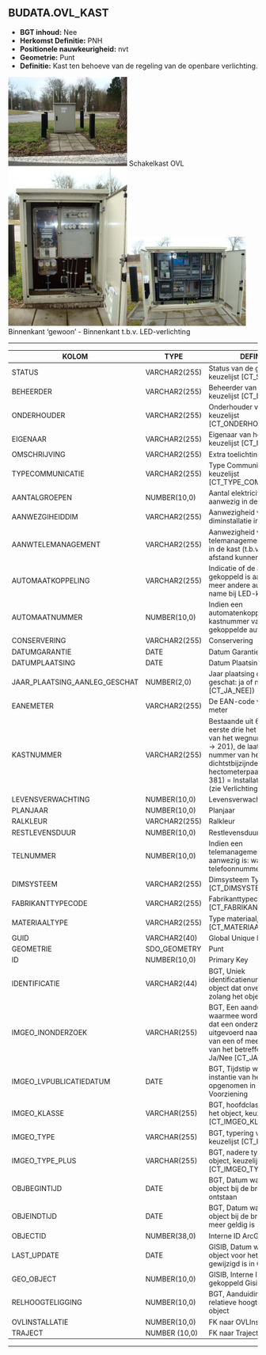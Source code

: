 ﻿## BUDATA.OVL_KAST


* __BGT inhoud:__ Nee
* __Herkomst Definitie:__ PNH
* __Positionele nauwkeurigheid:__ nvt
* __Geometrie:__ Punt
* __Definitie:__ Kast ten behoeve van de regeling van de openbare verlichting.


![Schakelkast OVL](ovlkast_1.png)
Schakelkast OVL
![Binnenkant ‘gewoon’](ovlkast_2.png)![Binnenkant t.b.v. LED-verlichting](ovlkast_3.png)
Binnenkant ‘gewoon’ - Binnenkant t.b.v. LED-verlichting

***

|KOLOM                               |TYPE              |DEFINITIE|
|------                              |----              |-----    |
|STATUS                              |VARCHAR2(255)     |Status van de gegevens, keuzelijst [CT_STATUS]|
|BEHEERDER                           |VARCHAR2(255)     |Beheerder van het object, keuzelijst [CT_BEHEERDER]|
|ONDERHOUDER                         |VARCHAR2(255)     |Onderhouder van het object, keuzelijst [CT_ONDERHOUDER]|
|EIGENAAR                            |VARCHAR2(255)     |Eigenaar van het object, keuzelijst [CT_INSTANTIE]|
|OMSCHRIJVING                        |VARCHAR2(255)     |Extra toelichting|
|TYPECOMMUNICATIE                    |VARCHAR2(255)     |Type Communicatie, keuzelijst [CT_TYPE_COMMUNICATIE]|
|AANTALGROEPEN                       |NUMBER(10,0)      |Aantal elektriciteitsgroepen aanwezig in de kast|
|AANWEZGIHEIDDIM                     |VARCHAR2(255)     |Aanwezigheid van een diminstallatie in de kast|
|AANWTELEMANAGEMENT                  |VARCHAR2(255)     |Aanwezigheid van een telemanagementvoorziening in de kast (t.b.v. het op afstand kunnen instellen)|
|AUTOMAATKOPPELING                   |VARCHAR2(255)     |Indicatie of de automaat gekoppeld is aan één of meer andere automaten (met name bij LED-kasten)|
|AUTOMAATNUMMER                      |NUMBER(10,0)      |Indien een automatenkoppeling: kastnummer van de gekoppelde automaat|
|CONSERVERING                        |VARCHAR2(255)     |Conservering|
|DATUMGARANTIE                       |DATE              |Datum Garantie|
|DATUMPLAATSING                      |DATE              |Datum Plaatsing|
|JAAR_PLAATSING_AANLEG_GESCHAT       |NUMBER(2,0)       |Jaar plaatsing of aanleg is geschat: ja of nee (keuzelijst [CT_JA_NEE])|
|EANEMETER                           |VARCHAR2(255)     |De EAN-code vermeld op de meter|
|KASTNUMMER                          |VARCHAR2(255)     |Bestaande uit 6 cijfers: de eerste drie het nummerdeel van het wegnummer (N201 -> 201), de laatste drie het nummer van het dichtstbijzijnde hectometerpaaltje (38,1 -> 381) = Installatienummer (zie Verlichtingsinstallatie)|
|LEVENSVERWACHTING                   |NUMBER(10,0)      |Levensverwachting|
|PLANJAAR                            |NUMBER(10,0)      |Planjaar|
|RALKLEUR                            |VARCHAR2(255)     |Ralkleur|
|RESTLEVENSDUUR                      |NUMBER(10,0)      |Restlevensduur|
|TELNUMMER                           |NUMBER(10,0)      |Indien een telemanagementvoorziening aanwezig is: wat is het telefoonnummer hiervan|
|DIMSYSTEEM                          |VARCHAR2(255)     |Dimsysteem Type, keuzelijst [CT_DIMSYSTEEM]|
|FABRIKANTTYPECODE                   |VARCHAR2(255)     |Fabrikanttypecode, keuzelijst [CT_FABRIKANT_TYPECODE]|
|MATERIAALTYPE                       |VARCHAR2(255)     |Type materiaal, keuzelijst [CT_MATERIAALTYPE]|
|GUID                                |VARCHAR2(40)      |Global Unique Identifier|
|GEOMETRIE                           |SDO_GEOMETRY      |Punt|
|ID                                  |NUMBER(10,0)      |Primary Key|
|IDENTIFICATIE                       |VARCHAR2(44)      |BGT, Uniek identificatienummer voor het object dat onveranderlijk is zolang het object bestaat|
|IMGEO_INONDERZOEK                         |VARCHAR(255)           |BGT, Een aanduiding waarmee wordt aangegeven dat een onderzoek wordt uitgevoerd naar de juistheid van een of meer gegevens van het betreffende object: Ja/Nee [CT_JA_NEE] |
|IMGEO_LVPUBLICATIEDATUM             |DATE              |BGT, Tijdstip waarop deze instantie van het object is opgenomen in de Landelijke Voorziening|
|IMGEO_KLASSE                        |VARCHAR(255)      |BGT, hoofdclassificatie van het object, keuzelijst [CT_IMGEO_KLASSE]|
|IMGEO_TYPE                          |VARCHAR(255)      |BGT, typering van het object, keuzelijst [CT_IMGEO_TYPE] |
|IMGEO_TYPE_PLUS                     |VARCHAR(255)      |BGT, nadere typering van het object, keuzelijst [CT_IMGEO_TYPE_PLUS]|
|OBJBEGINTIJD                        |DATE              |BGT, Datum waarop het object bij de bronhouder is ontstaan|
|OBJEINDTIJD                         |DATE              |BGT, Datum waarop het object bij de bronhouder niet meer geldig is|
|OBJECTID                            |NUMBER(38,0)      |Interne ID ArcGIS|
|LAST_UPDATE                         |DATE              |GISIB, Datum waarop het object voor het laatst gewijzigd is in GISIB|
|GEO_OBJECT                          |NUMBER(10,0)      |GISIB, Interne ID van gekoppeld Gisib geo object|
|RELHOOGTELIGGING                    |NUMBER(10,0)      |BGT, Aanduiding voor de relatieve hoogte van het object|
|OVLINSTALLATIE                      |NUMBER(10,0)      |FK naar OVLInstallatie|
|TRAJECT                             |NUMBER (10,0)    |FK naar Traject|


***


